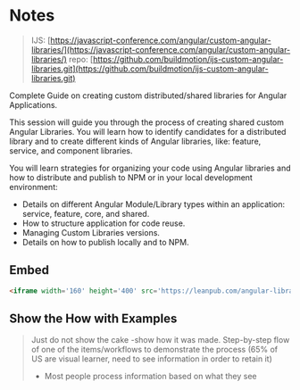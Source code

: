 # Notes

> IJS: [https://javascript-conference.com/angular/custom-angular-libraries/](https://javascript-conference.com/angular/custom-angular-libraries/)
> repo: [https://github.com/buildmotion/ijs-custom-angular-libraries.git](https://github.com/buildmotion/ijs-custom-angular-libraries.git)

Complete Guide on creating custom distributed/shared libraries for Angular Applications.

This session will guide you through the process of creating shared custom Angular Libraries. You will learn how to identify candidates for a distributed library and to create different kinds of Angular libraries, like: feature, service, and component libraries.

You will learn strategies for organizing your code using Angular libraries and how to distribute and publish to NPM or in your local development environment:

- Details on different Angular Module/Library types within an application: service, feature, core, and shared.
- How to structure application for code reuse.
- Managing Custom Libraries versions.
- Details on how to publish locally and to NPM.

## Embed

```html
<iframe width='160' height='400' src='https://leanpub.com/angular-libraries-the-complete-guide/embed' frameborder='0' allowtransparency='true'></iframe>
```

## Show the How with Examples

> Just do not show the cake -show how it was made. Step-by-step flow of one of the items/workflows to demonstrate the process (65% of US are visual learner, need to see information in order to retain it)
>
> - Most people process information based on what they see
